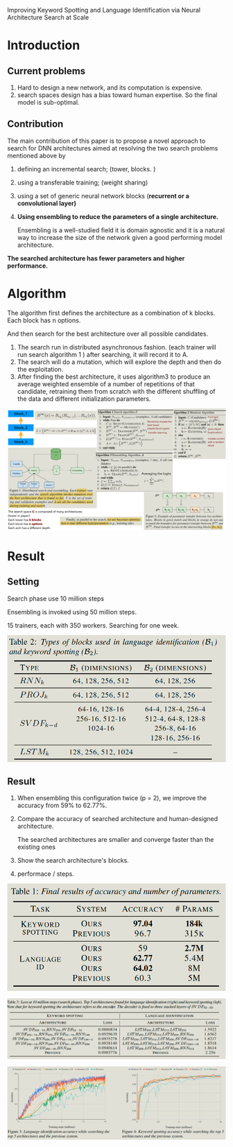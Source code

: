 Improving Keyword Spotting and Language Identification via Neural Architecture Search at Scale

# Introduction

## Current problems

1. Hard to design a new network, and its computation is expensive. 
2. search spaces design has a bias toward human expertise. So the final model is sub-optimal.

## Contribution

The main contribution of this paper is to propose a novel approach to search for DNN architectures aimed at resolving the two search problems mentioned above by 

1. defining an incremental search; (tower, blocks. )

2. using a transferable training;   (weight sharing)

3. using a set of generic neural network blocks (**recurrent or a convolutional layer)**

4. **Using ensembling to reduce the parameters of a single architecture.**

   Ensembling is a well-studied field it is domain agnostic and it is a natural way to increase the size of the network given a good performing model architecture.

**The searched architecture has fewer parameters and higher performance.**

# Algorithm

The algorithm first defines the architecture as a combination of k blocks. Each block has n options. 

And then search for the best architecture over all possible candidates. 

1. The search run in distributed asynchronous fashion. (each trainer will run search algorithm 1 ) after searching, it will record it to A.
2. The search will do a mutation, which will explore the depth and then do the exploitation. 
3. After finding the best architecture, it uses algorithm3 to produce an average weighted ensemble of a number of repetitions of that candidate, retraining them from scratch with the different shuffling of the data and different initialization parameters.

![image-20220511225217874](imgs/image-20220511225217874.png)

# Result

## Setting

Search phase use 10 million steps

Ensembling is invoked using 50 million steps.

15 trainers, each with 350 workers. Searching for one week.

![image-20220511231057286](imgs/image-20220511231057286.png)

## Result 

1. When ensembling this configuration twice (p = 2), we improve the accuracy from 59% to 62.77%.

2. Compare the accuracy of searched architecture and human-designed architecture.

   The searched architectures are smaller and converge faster than the existing ones

3. Show the search architecture's blocks.

4. performace / steps.

![image-20220511230852626](imgs/image-20220511230852626.png)

![image-20220511231130684](imgs/image-20220511231130684.png)

![image-20220511231210201](imgs/image-20220511231210201.png)

### 